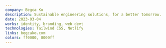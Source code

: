 ```yaml
---
company: Begca Ko
description: Sustainable engineering solutions, for a better tomorrow.
date: 2023-03-04
works: identity, branding, web devt
technologies: Tailwind CSS, Netlify
links: begcako.com
colors: ff0000, 0000ff
---
```

